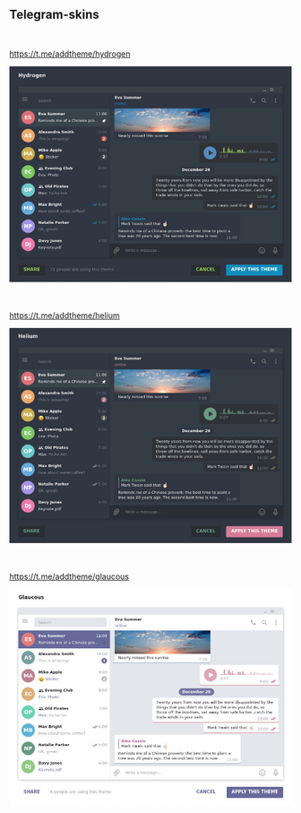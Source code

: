 ## Telegram-skins
<br />

https://t.me/addtheme/hydrogen

![](hydrogen.jpg)
<br />
<br />
<br />


https://t.me/addtheme/helium

![](helium.jpg)
<br />
<br />
<br />

https://t.me/addtheme/glaucous

![](glaucous.jpg)
